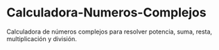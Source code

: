 # Calculadora-Numeros-Complejos
Calculadora de números complejos para resolver potencia, suma, resta, multiplicación y división.
